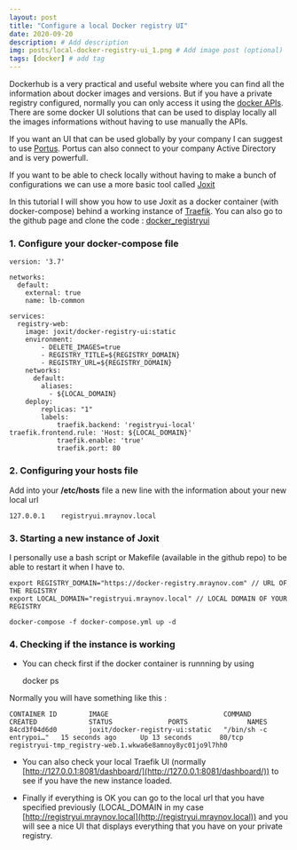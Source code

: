 ```yaml
---
layout: post
title: "Configure a local Docker registry UI"
date: 2020-09-20
description: # Add description
img: posts/local-docker-registry-ui_1.png # Add image post (optional)
tags: [docker] # add tag
---
```


Dockerhub is a very practical and useful website where you can find all the information about docker images and versions. But if you have a private registry configured, normally you can only access it using the [docker APIs](https://docs.docker.com/registry/spec/api/). There are some docker UI solutions that can be used to display locally all the images informations without having to use manually the APIs.

If you want an UI that can be used globally by your company I can suggest to use [Portus](http://port.us.org/). Portus can also connect to your company Active Directory and is very powerfull.

If you want to be able to check locally without having to make a bunch of configurations we can use a more basic tool called [Joxit](https://github.com/Joxit/docker-registry-ui)

In this tutorial I will show you how to use Joxit as a docker container (with docker-compose) behind a working instance of [Traefik](https://mraynov.blogspot.com/2020/09/traefik.html). You can also go to the github page and clone the code : [docker\_registryui](https://github.com/martinraynov/docker_registryui)

### 1. Configure your docker-compose file

    version: '3.7'
    
    networks:
      default:
        external: true
        name: lb-common
    
    services:
      registry-web:
        image: joxit/docker-registry-ui:static
        environment:
            - DELETE_IMAGES=true
            - REGISTRY_TITLE=${REGISTRY_DOMAIN}
            - REGISTRY_URL=${REGISTRY_DOMAIN}
        networks:
          default: 
            aliases: 
              - ${LOCAL_DOMAIN}
        deploy:
            replicas: "1"
            labels:
                traefik.backend: 'registryui-local'            traefik.frontend.rule: 'Host: ${LOCAL_DOMAIN}'
                traefik.enable: 'true'
                traefik.port: 80

### 2. Configuring your hosts file

Add into your **/etc/hosts** file a new line with the information about your new local url

  

    127.0.0.1    registryui.mraynov.local

### 3. Starting a new instance of Joxit

I personally use a bash script or Makefile (available in the github repo) to be able to restart it when I have to. 

  

    export REGISTRY_DOMAIN="https://docker-registry.mraynov.com" // URL OF THE REGISTRY
    export LOCAL_DOMAIN="registryui.mraynov.local" // LOCAL DOMAIN OF YOUR REGISTRY
    
    docker-compose -f docker-compose.yml up -d 
    

### 4. Checking if the instance is working

* You can check first if the docker container is runnning by using 

    docker ps

Normally you will have something like this : 

    CONTAINER ID        IMAGE                             COMMAND                  CREATED             STATUS              PORTS               NAMES
    84cd3f04d6d0        joxit/docker-registry-ui:static   "/bin/sh -c entrypoi…"   15 seconds ago      Up 13 seconds       80/tcp              registryui-tmp_registry-web.1.wkwa6e8amnoy8yc01jo9l7hh0
    

* You can also check your local Traefik UI (normally [http://127.0.0.1:8081/dashboard/](http://127.0.0.1:8081/dashboard/)) to see if you have the new instance loaded.

* Finally if everything is OK you can go to the local url that you have specified previously (LOCAL\_DOMAIN in my case [http://registryui.mraynov.local](http://registryui.mraynov.local)) and you will see a nice UI that displays everything that you have on your private registry.